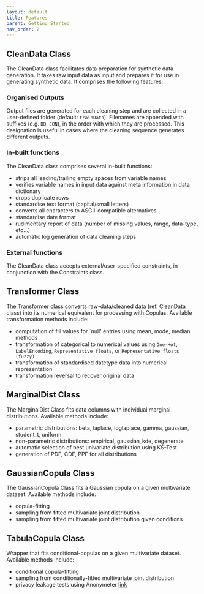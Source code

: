 ```yaml
---
layout: default
title: Features
parent: Getting Started
nav_order: 2
---
```


## CleanData Class
The CleanData class facilitates data preparation for synthetic data generation. It takes raw input data as input and prepares it for use in generating synthetic data. It comprises the following features:

### Organised Outputs
Output files are generated for each cleaning step and are collected in a user-defined folder (default: `trainData`). 
Filenames are appended with suffixes (e.g. `DD`, `CON`), in the order with which they are processed. This designation is useful in cases where the cleaning sequence generates different outputs.

### In-built functions
The CleanData class comprises several in-built functions:
*   strips all leading/trailing empty spaces from variable names
*   verifies variable names in input data against meta information in data dictionary
*   drops duplicate rows
*   standardise text format (capital/small letters)
*   converts all characters to ASCII-compatible alternatives
*   standardise date format
*   rudimentary report of data (number of missing values, range, data-type, etc...)
*   automatic log generation of data cleaning steps

### External functions
The CleanData class accepts external/user-specified constraints, in conjunction with the Constraints class.

## Transformer Class
The Transformer class converts raw-data/cleaned data (ref. CleanData class) into its numerical equivalent for processing with Copulas. Available transformation methods include:
*   computation of fill values for `null' entries using mean, mode, median methods
*   transformation of categorical to numerical values using `One-Hot`, `LabelEncoding`, `Representative floats`, or `Representative floats (fuzzy)`
*   transformation of standardised datetype data into numerical representation
*   transformation reversal to recover original data

## MarginalDist Class
The MarginalDist Class fits data columns with individual marginal distributions. Available methods include:
*   parametric distributions: beta, laplace, loglaplace, gamma, gaussian, student_t, uniform
*   non-parametric distributions: empirical, gaussian_kde, degenerate
*   automatic selection of best univariate distribution using KS-Test
*   generation of PDF, CDF, PPF for all distributions

## GaussianCopula Class
The GaussianCopula Class fits a Gaussian copula on a given multivariate dataset. Available methods include:
*   copula-fitting
*   sampling from fitted multivariate joint distribution
*   sampling from fitted multivariate joint distribution given conditions

## TabulaCopula Class
Wrapper that fits conditional-copulas on a given multivariate dataset. Available methods include:
*   conditional copula-fitting
*   sampling from conditionally-fitted multivariate joint distribution
*   privacy leakage tests using Anonymeter [link](https://github.com/statice/anonymeter)